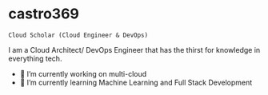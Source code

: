 # castro369

```
Cloud Scholar (Cloud Engineer & DevOps)
```
 
I am a Cloud Architect/ DevOps Engineer that has the thirst for knowledge in everything tech.
- 🔭 I’m currently working on multi-cloud
- 🌱 I’m currently learning Machine Learning and Full Stack Development

<!--
**castro369/castro369** is a ✨ _special_ ✨ repository because its `README.md` (this file) appears on your GitHub profile.

Here are some ideas to get you started:

- 🔭 I’m currently working on ...
- 🌱 I’m currently learning ...
- 👯 I’m looking to collaborate on ...
- 🤔 I’m looking for help with ...
- 💬 Ask me about ...
- 📫 How to reach me: ...
- 😄 Pronouns: ...
- ⚡ Fun fact: ...
-->
